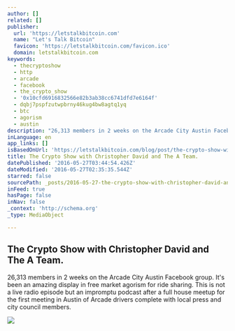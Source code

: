 ```yaml
---
author: []
related: []
publisher:
  url: 'https://letstalkbitcoin.com'
  name: "Let's Talk Bitcoin"
  favicon: 'https://letstalkbitcoin.com/favicon.ico'
  domain: letstalkbitcoin.com
keywords:
  - thecryptoshow
  - http
  - arcade
  - facebook
  - the_crypto_show
  - '0x10cfd6916832566e82b3ab38cc6741dfd7e6164f'
  - dqbj7pspfzutwpbrny46kug4bw8agtq1yq
  - btc
  - agorism
  - austin
description: "26,313 members in 2 weeks on the Arcade City Austin Facebook group. It's been an amazing display in free market agorism for ride sharing. This is not a live radio episode but an impromptu podcast after a full house meetup for the first meeting in Austin of Arcade drivers complete with local press and city council members."
inLanguage: en
app_links: []
isBasedOnUrl: 'https://letstalkbitcoin.com/blog/post/the-crypto-show-with-christopher-david-and-the-a-team'
title: The Crypto Show with Christopher David and The A Team.
datePublished: '2016-05-27T03:44:54.426Z'
dateModified: '2016-05-27T02:35:35.544Z'
starred: false
sourcePath: _posts/2016-05-27-the-crypto-show-with-christopher-david-and-the-a-team.md
inFeed: true
hasPage: false
inNav: false
_context: 'http://schema.org'
_type: MediaObject

---
```

<article style=""><h1>The Crypto Show with Christopher David and The A Team.</h1><p>26,313 members in 2 weeks on the Arcade City Austin Facebook group. It's been an amazing display in free market agorism for ride sharing. This is not a live radio episode but an impromptu podcast after a full house meetup for the first meeting in Austin of Arcade drivers complete with local press and city council members.</p><img src="https://letstalkbitcoin.com/files/blogs/1803-15e6361e25038bac0afa262b1c8d5db695034b32f7b3d0b8ca600f9def710c1f.jpg" /></article>